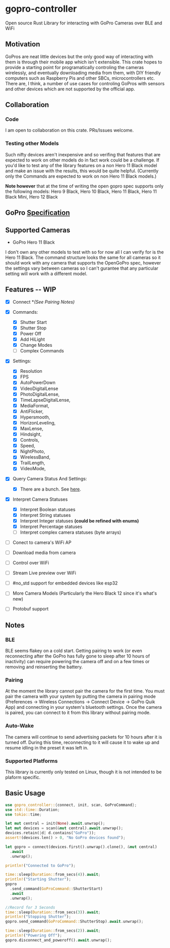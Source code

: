 # gopro-controller
Open source Rust Library for interacting with GoPro Cameras over BLE and WiFi

## Motivation
GoPros are neat little devices but the only good way of interacting with them is through their mobile app which isn't extensible. This crate hopes to provide a starting point for programatically controling the cameras wirelessly, and eventually downloading media from them, with DIY friendly computers such as Raspberry Pis and other SBCs, microcontrollers etc. There are, I think, a number of use cases for controling GoPros with sensors and other devices which are not supported by the official app. 

## Collaboration
### Code
I am open to collaboration on this crate. PRs/Issues welcome. 

### Testing other Models
Such nifty devices aren't inexpensive and so verifing that features that are expected to work on other models do in fact work could be a challenge. If you'd like to test any of the library features on a non Hero 11 Black model and make an issue with the results, this would be quite helpful. (Currently only the Commands are expected to work on non Hero 11 Black models.)

**Note however** that at the time of writing the open gopro spec supports only the following models: Hero 9 Black, Hero 10 Black, Hero 11 Black, Hero 11 Black Mini, Hero 12 Black 


## GoPro [Specification](https://gopro.github.io/OpenGoPro/)

## Supported Cameras
- GoPro Hero 11 Black

I don't own any other models to test with so for now all I can verify for is the Hero 11 Black. The command structure looks the same for all cameras so it should work with any camera that supports the OpenGoPro spec, however the settings vary between cameras so I can't gurantee that any particular setting will work with a different model. 

## Features -- WIP
- [x] Connect **(See Pairing Notes)*
- [x] Commands:
  - [x] Shutter Start
  - [x] Shutter Stop
  - [x] Power Off
  - [x] Add HiLight
  - [x] Change Modes
  - [ ] Complex Commands
- [x] Settings:
  - [x] Resolution
  - [x] FPS
  - [x] AutoPowerDown
  - [x] VideoDigitalLense 
  - [x] PhotoDigitalLense,
  - [x] TimeLapseDigitalLense,
  - [x] MediaFormat,
  - [x] AntiFlicker,
  - [x] Hypersmooth,
  - [x] HorizonLeveling,
  - [x] MaxLense,
  - [x] Hindsight,
  - [x] Controls,
  - [x] Speed,
  - [x] NightPhoto,
  - [x] WirelessBand,
  - [x] TrailLength,
  - [x] VideoMode,
- [x] Query Camera Status And Settings:
  - [x] There are a bunch. See [here](https://gopro.github.io/OpenGoPro/ble_2_0#status-ids).
- [x] Interpret Camera Statuses 
    - [x] Interpret Boolean statuses
    - [x] Interpret String statuses
    - [x] Interpret Integer statuses **(could be refined with enums)**
    - [x] Interpret Percentage statuses
    - [ ] Interpret complex camera statuses (byte arrays)
- [ ] Conect to camera's WiFi AP
- [ ] Download media from camera
- [ ] Control over WiFi
- [ ] Stream Live preview over WiFi
- [ ] #no\_std support for embedded devices like esp32
- [ ] More Camera Models (Particularly the Hero Black 12 since it's what's new)
- [ ] Protobuf support


## Notes
### BLE
BLE seems flakey on a cold start. Getting pairing to work (or even reconnecting after the GoPro has fully gone to sleep after 10 hours of inactivity) can require powering the camera off and on a few times or removing and reinserting the battery.

### Pairing
At the moment the library cannot pair the camera for the first time. You must pair the camera with your system by putting the camera in pairing mode (Preferences -> Wireless Connections -> Connect Device -> GoPro Quik App) and connecting in your system's bluetooth settings. Once the camera is paired, you can connect to it from this library without pairing mode.

### Auto-Wake
The camera will continue to send advertising packets for 10 hours after it is turned off. During this time, reconnecting to it will cause it to wake up and resume idling in the preset it was left in.

### Supported Platforms
This library is currently only tested on Linux, though it is not intended to be plaform specific.  

## Basic Usage

```rust
use gopro_controller::{connect, init, scan, GoProCommand};
use std::time::Duration;
use tokio::time;

let mut central = init(None).await.unwrap();
let mut devices = scan(&mut central).await.unwrap();
devices.retain(|d| d.contains("GoPro"));
assert!(devices.len() > 0, "No GoPro devices found");

let gopro = connect(devices.first().unwrap().clone(), &mut central)
  .await
  .unwrap();

println!("Connected to GoPro");

time::sleep(Duration::from_secs(4)).await;
println!("Starting Shutter");
gopro
  .send_command(GoProCommand::ShutterStart)
  .await
  .unwrap();

//Record for 3 Seconds
time::sleep(Duration::from_secs(3)).await;
println!("Stopping Shutter");
gopro.send_command(GoProCommand::ShutterStop).await.unwrap();

time::sleep(Duration::from_secs(2)).await;
println!("Powering Off");
gopro.disconnect_and_poweroff().await.unwrap();
```
